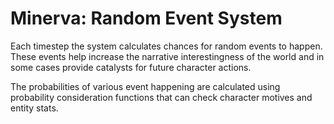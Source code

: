 # Minerva: Random Event System

Each timestep the system calculates chances for random events to happen. These events help increase the narrative interestingness of the world and in some cases provide catalysts for future character actions.

The probabilities of various event happening are calculated using probability consideration functions that can check character motives and entity stats.
